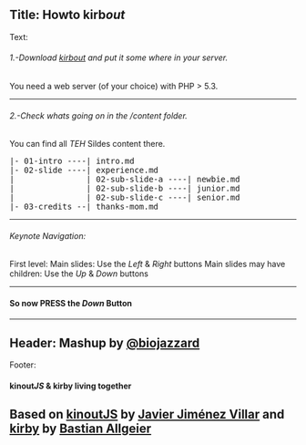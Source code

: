 Title: Howto kirb*out*
----
Text:
###### 1.-Download [kirb*out*](https://github.com/biojazzard/kirbout) and put it some where in your server.
You need a web server (of your choice) with PHP > 5.3.
* * *
###### 2.-Check whats going on in the */content* folder.
You can find all *TEH* Sildes content there.
<pre>|- 01-intro ----| intro.md
|- 02-slide ----| experience.md
|               | 02-sub-slide-a ----| newbie.md
|               | 02-sub-slide-b ----| junior.md
|               | 02-sub-slide-c ----| senior.md
|- 03-credits --| thanks-mom.md
</pre>
* * *
###### Keynote Navigation:
First level: Main slides: Use the *Left* & *Right* buttons
Main slides may have children: Use the *Up* & *Down* buttons
* * *
#### So now PRESS the *Down* Button
----
Header:
Mashup by [@biojazzard](https://github.com/biojazzard)
----
Footer:
#### kinout*JS* & kirby living together
Based on [kinoutJS](https://github.com/soyjavi/Kinout) by [Javier Jiménez Villar](https://github.com/soyjavi) and [kirby](https://github.com/bastianallgeier/kirbycms) by [Bastian Allgeier](https://github.com/bastianallgeier)
----